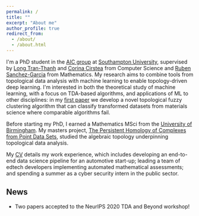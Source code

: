 ```yaml
---
permalink: /
title: ""
excerpt: "About me"
author_profile: true
redirect_from: 
  - /about/
  - /about.html
---
```


I'm a PhD student in the [AIC group](https://www.aic.ecs.soton.ac.uk/) at [Southampton University](https://www.southampton.ac.uk/), supervised by [Long Tran-Thanh](https://human-agentlearning.github.io/) and [Corina Cirstea](https://www.ecs.soton.ac.uk/people/corina) from Computer Science and [Ruben Sanchez-Garcia](http://www.personal.soton.ac.uk/rsg1y09/RSG/About_Me.html) from Mathematics. My research aims to combine tools from topological data analysis with machine learning to enable topology-driven deep learning. I'm interested in both the theoretical study of machine learning, with a focus on TDA-based algorithms, and applications of ML to other disciplines: in my [first paper](https://arxiv.org/abs/2006.02796) we develop a novel topological fuzzy clustering algorithm that can classify transformed datasets from materials science where comparable algorithms fail. 

Before starting my PhD, I earned a Mathematics MSci from the [University of Birmingham](https://www.birmingham.ac.uk/). My masters project, [The Persistent Homology of Complexes from Point Data Sets](https://tomogwen.github.io/files/Persistent_Homology.pdf), studied the algebraic topology underpinning topological data analysis.

My [CV](https://tomogwen.github.io/cv/) details my work experience, which includes developing an end-to-end data science pipeline for an automotive start-up; leading a team of edtech developers implementing automated mathematical assessments; and spending a summer as a cyber security intern in the public sector.

## News

* Two papers accepted to the NeurIPS 2020 TDA and Beyond workshop! 